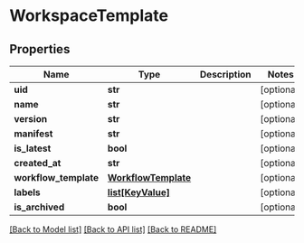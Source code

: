 # WorkspaceTemplate

## Properties
Name | Type | Description | Notes
------------ | ------------- | ------------- | -------------
**uid** | **str** |  | [optional] 
**name** | **str** |  | [optional] 
**version** | **str** |  | [optional] 
**manifest** | **str** |  | [optional] 
**is_latest** | **bool** |  | [optional] 
**created_at** | **str** |  | [optional] 
**workflow_template** | [**WorkflowTemplate**](WorkflowTemplate.md) |  | [optional] 
**labels** | [**list[KeyValue]**](KeyValue.md) |  | [optional] 
**is_archived** | **bool** |  | [optional] 

[[Back to Model list]](../README.md#documentation-for-models) [[Back to API list]](../README.md#documentation-for-api-endpoints) [[Back to README]](../README.md)


